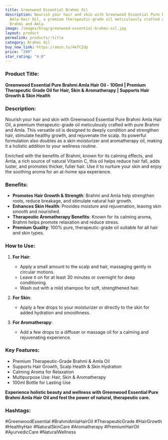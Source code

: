 ```yaml
---
title: Greenwood Essential Brahmi Oil
description: Nourish your hair and skin with Greenwood Essential Pure Brahmi
  Amla Hair Oil, a premium therapeutic-grade oil meticulously crafted with pure
  Brahmi and Amla.
image: /images/blog/greenwood-essential-brahmi-oil.jpg
layout: product
permalink: products/:title
category: Brahmi Oil
buy_now_link: https://amzn.to/4efC2dp
price: "299"
star_rating: "4.0"
---
```

### Product Title:
**Greenwood Essential Pure Brahmi Amla Hair Oil - 100ml | Premium Therapeutic Grade Oil for Hair, Skin & Aromatherapy | Supports Hair Growth & Skin Health**

### Description:
Nourish your hair and skin with Greenwood Essential Pure Brahmi Amla Hair Oil, a premium therapeutic-grade oil meticulously crafted with pure Brahmi and Amla. This versatile oil is designed to deeply condition and strengthen hair, stimulate healthy growth, and rejuvenate the scalp. Its powerful formulation also doubles as a skin moisturizer and aromatherapy oil, making it a holistic addition to your wellness routine.

Enriched with the benefits of Brahmi, known for its calming effects, and Amla, a rich source of natural Vitamin C, this oil helps reduce hair fall, adds luster, and promotes thicker, fuller hair. Use it to nurture your skin and enjoy the soothing aroma for an at-home spa experience.

### Benefits:
- **Promotes Hair Growth & Strength**: Brahmi and Amla help strengthen roots, reduce breakage, and stimulate natural hair growth.
- **Enhances Skin Health**: Provides moisture and rejuvenation, leaving skin smooth and nourished.
- **Therapeutic Aromatherapy Benefits**: Known for its calming aroma, Brahmi helps promote relaxation and reduce stress.
- **Premium Quality**: 100% pure, therapeutic-grade oil suitable for all hair and skin types.

### How to Use:
1. **For Hair**:
   - Apply a small amount to the scalp and hair, massaging gently in circular motions.
   - Leave it on for at least 30 minutes or overnight for deep conditioning.
   - Wash out with a mild shampoo for soft, strengthened hair.

2. **For Skin**:
   - Apply a few drops to your moisturizer or directly to the skin for added hydration and smoothness.
  
3. **For Aromatherapy**:
   - Add a few drops to a diffuser or massage oil for a calming and rejuvenating experience.

### Key Features:
- Premium Therapeutic-Grade Brahmi & Amla Oil
- Supports Hair Growth, Scalp Health & Skin Hydration
- Calming Aroma for Relaxation
- Multipurpose Use: Hair, Skin & Aromatherapy
- 100ml Bottle for Lasting Use

**Experience holistic beauty and wellness with Greenwood Essential Pure Brahmi Amla Hair Oil and feel the power of natural, therapeutic care.**

### Hashtags:
#GreenwoodEssential #BrahmiAmlaHairOil #TherapeuticGrade #HairGrowth #HealthyHair #NaturalSkinCare #Aromatherapy #PremiumHairOil #AyurvedicCare #NaturalWellness
